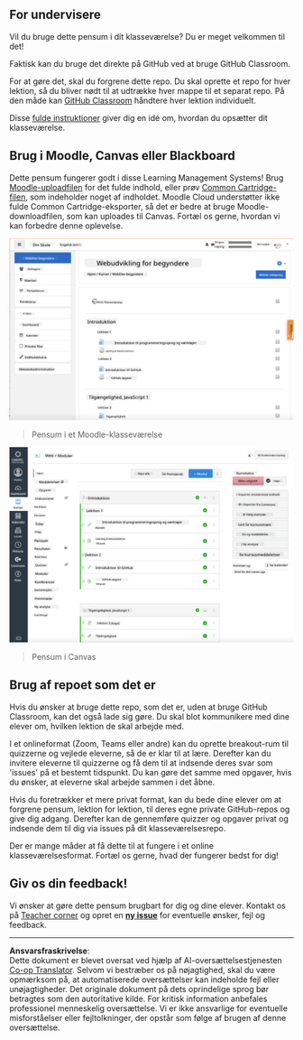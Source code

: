 <!--
CO_OP_TRANSLATOR_METADATA:
{
  "original_hash": "75cb51f7ca9ea0b097ef4a1287e9290c",
  "translation_date": "2025-08-26T21:24:52+00:00",
  "source_file": "for-teachers.md",
  "language_code": "da"
}
-->
## For undervisere

Vil du bruge dette pensum i dit klasseværelse? Du er meget velkommen til det!

Faktisk kan du bruge det direkte på GitHub ved at bruge GitHub Classroom.

For at gøre det, skal du forgrene dette repo. Du skal oprette et repo for hver lektion, så du bliver nødt til at udtrække hver mappe til et separat repo. På den måde kan [GitHub Classroom](https://classroom.github.com/classrooms) håndtere hver lektion individuelt.

Disse [fulde instruktioner](https://github.blog/2020-03-18-set-up-your-digital-classroom-with-github-classroom/) giver dig en idé om, hvordan du opsætter dit klasseværelse.

## Brug i Moodle, Canvas eller Blackboard

Dette pensum fungerer godt i disse Learning Management Systems! Brug [Moodle-uploadfilen](../../../../../../../teaching-files/webdev-moodle.mbz) for det fulde indhold, eller prøv [Common Cartridge-filen](../../../../../../../teaching-files/webdev-common-cartridge.imscc), som indeholder noget af indholdet. Moodle Cloud understøtter ikke fulde Common Cartridge-eksporter, så det er bedre at bruge Moodle-downloadfilen, som kan uploades til Canvas. Fortæl os gerne, hvordan vi kan forbedre denne oplevelse.

![Moodle](../../translated_images/moodle.94eb93d714a50cb2c97435b408017dee224348b61bc86203ffd43a4f4e57b95f.da.png)
> Pensum i et Moodle-klasseværelse

![Canvas](../../translated_images/canvas.fbd605ff8e5b8aff567d398528ce113db304446b90b9cad55c654de3fdfcda34.da.png)
> Pensum i Canvas

## Brug af repoet som det er

Hvis du ønsker at bruge dette repo, som det er, uden at bruge GitHub Classroom, kan det også lade sig gøre. Du skal blot kommunikere med dine elever om, hvilken lektion de skal arbejde med.

I et onlineformat (Zoom, Teams eller andre) kan du oprette breakout-rum til quizzerne og vejlede eleverne, så de er klar til at lære. Derefter kan du invitere eleverne til quizzerne og få dem til at indsende deres svar som 'issues' på et bestemt tidspunkt. Du kan gøre det samme med opgaver, hvis du ønsker, at eleverne skal arbejde sammen i det åbne.

Hvis du foretrækker et mere privat format, kan du bede dine elever om at forgrene pensum, lektion for lektion, til deres egne private GitHub-repos og give dig adgang. Derefter kan de gennemføre quizzer og opgaver privat og indsende dem til dig via issues på dit klasseværelsesrepo.

Der er mange måder at få dette til at fungere i et online klasseværelsesformat. Fortæl os gerne, hvad der fungerer bedst for dig!

## Giv os din feedback!

Vi ønsker at gøre dette pensum brugbart for dig og dine elever. Kontakt os på [Teacher corner](https://github.com/microsoft/Web-Dev-For-Beginners/discussions/categories/teacher-corner) og opret en [**ny issue**](https://github.com/microsoft/Web-Dev-For-Beginners/issues/new/choose) for eventuelle ønsker, fejl og feedback.

---

**Ansvarsfraskrivelse**:  
Dette dokument er blevet oversat ved hjælp af AI-oversættelsestjenesten [Co-op Translator](https://github.com/Azure/co-op-translator). Selvom vi bestræber os på nøjagtighed, skal du være opmærksom på, at automatiserede oversættelser kan indeholde fejl eller unøjagtigheder. Det originale dokument på dets oprindelige sprog bør betragtes som den autoritative kilde. For kritisk information anbefales professionel menneskelig oversættelse. Vi er ikke ansvarlige for eventuelle misforståelser eller fejltolkninger, der opstår som følge af brugen af denne oversættelse.